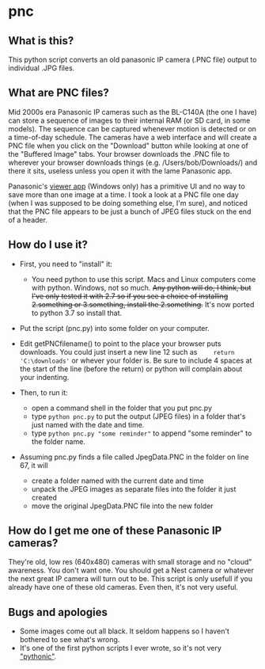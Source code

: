 # pnc
## What is this?
This python script converts an old panasonic IP camera (.PNC file) output to individual .JPG files.
## What are PNC files?
Mid 2000s era Panasonic IP cameras such as the BL-C140A (the one I have) can store a sequence of images to their internal RAM (or SD card, in some models). The sequence can be captured whenever motion is detected or on a time-of-day schedule. The cameras have a web interface and will create a PNC file when you click on the "Download" button while looking at one of the "Buffered Image" tabs. Your browser downloads the .PNC file to wherever your browser downloads things (e.g. /Users/bob/Downloads/) and there it sits, useless unless you open it with the lame Panasonic app.  

Panasonic's [viewer app](https://jcms.panasonic.com/pcc/cgi-bin/products/netwkcam/download_other/tbookmarka_m.cgi?m=%20&mm=2010050617102616) (Windows only) has a primitive UI and no way to save more than one image at a time. I took a look at a PNC file one day (when I was supposed to be doing something else, I'm sure), and noticed that the PNC file appears to be just a bunch of JPEG files stuck on the end of a header.  
## How do I use it?
 * First, you need to "install" it:
   * You need python to use this script. Macs and Linux computers come with python. Windows, not so much. ~~Any python will do, I think, but I've only tested it with 2.7 so if you see a choice of installing 2.something or 3.something, install the 2.something.~~ It's now ported to python 3.7 so install that.
  * Put the script (pnc.py) into some folder on your computer. 
  * Edit getPNCfilename() to point to the place your browser puts downloads. You could just insert a new line 12 such as ```    return 'C:\downloads'``` or whever your folder is. Be sure to include 4 spaces at the start of the line (before the return) or python will complain about your indenting.

 * Then, to run it:
   * open a command shell in the folder that you put pnc.py
   * type `python pnc.py` to put the output (JPEG files) in a folder that's just named with the date and time.
   * type `python pnc.py "some reminder"` to append "some reminder" to the folder name.
  
 * Assuming pnc.py finds a file called JpegData.PNC in the folder on line 67, it will 
   * create a folder named with the current date and time
   * unpack the JPEG images as separate files into the folder it just created
   * move the original JpegData.PNC file into the new folder
  
## How do I get me one of these Panasonic IP cameras?
They're old, low res (640x480) cameras with small storage and no "cloud" awareness. You don't want one. You should get a Nest camera or whatever the next great IP camera will turn out to be. This script is only usefull if you already have one of these old cameras. Even then, it's not very useful.

## Bugs and apologies
 * Some images come out all black. It seldom happens so I haven't bothered to see what's wrong. 
 * It's one of the first python scripts I ever wrote, so it's not very ["pythonic"](https://www.python.org/dev/peps/pep-0008/). 
